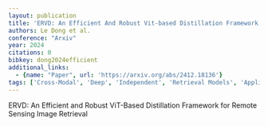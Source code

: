 ```yaml
---
layout: publication
title: 'ERVD: An Efficient And Robust Vit-based Distillation Framework For Remote Sensing Image Retrieval'
authors: Le Dong et al.
conference: "Arxiv"
year: 2024
citations: 0
bibkey: dong2024efficient
additional_links:
  - {name: "Paper", url: 'https://arxiv.org/abs/2412.18136'}
tags: ['Cross-Modal', 'Deep', 'Independent', 'Retrieval Models', 'Applications']
---
```

ERVD: An Efficient and Robust ViT-Based Distillation Framework for Remote
Sensing Image Retrieval
